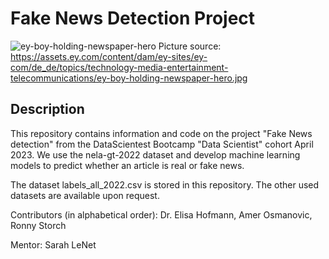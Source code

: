# Fake News Detection Project
![ey-boy-holding-newspaper-hero](https://github.com/ElisaHofmann/fakenews/assets/57946692/d9b57435-74b3-4403-a8f6-52d6794af33d)
Picture source: https://assets.ey.com/content/dam/ey-sites/ey-com/de_de/topics/technology-media-entertainment-telecommunications/ey-boy-holding-newspaper-hero.jpg

## Description
This repository contains information and code on the project "Fake News detection" from the DataScientest Bootcamp "Data Scientist" cohort April 2023. We use the nela-gt-2022 dataset and develop machine learning models to predict whether an article is real or fake news.

The dataset labels_all_2022.csv is stored in this repository. The other used datasets are available upon request.

Contributors (in alphabetical order): Dr. Elisa Hofmann, Amer Osmanovic, Ronny Storch

Mentor: Sarah LeNet

